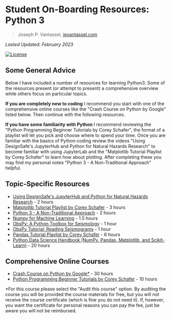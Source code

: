 # Student On-Boarding Resources: Python 3

> Joseph P. Vantassel, [jpvantassel.com](https://www.jpvantassel.com/)

_Lasted Updated: February 2023_


[![License](https://img.shields.io/badge/license-CC--By--SA--4.0-brightgreen.svg)](https://github.com/jpvantassel/python3-course/blob/main/LICENSE.md)


## Some General Advice

Below I have included a number of resources for learning Python3. Some
of the resources present (or attempt to present) a comprehensive
overview while others focus on particular topics.

__If you are completely new to coding__ I recommend you start with
one of the comprehensive online courses like the "Crash Course on Python
by Google" listed below. Then continue with the following resources.

__If you have some familiarity with Python__ I recommend reviewing the
"Python Programming Beginner Tutorials by Corey Schafer", the format of
a playlist will let you pick and choose where to spend your time. Once
you are familiar with the basics of Python coding review the videos
"Using DesignSafe's JupyterHub and Python for Natural Hazards Research"
to become familiar with using JupyterLab and the
"Matplotlib Tutorial Playlist by Corey Schafer" to learn how about
plotting. After completing these you may find my personal notes
"Python 3 - A Non-Traditional Approach" helpful.

## Topic-Specific Resources

- [Using DesignSafe's JupyterHub and Python for Natural Hazards Research](https://www.youtube.com/watch?v=wpbRGdFzlFw) - 2 hours
- [Matplotlib Tutorial Playlist by Corey Schafer](https://youtube.com/playlist?list=PL-osiE80TeTvipOqomVEeZ1HRrcEvtZB_) - 3 hours
- [Python 3 - A Non-Traditional Approach](https://jpvantassel.github.io/python3-course/#/) - 2 hours
- [Numpy for Machine Learning](https://www.youtube.com/playlist?list=PLCC34OHNcOtpalASMlX2HHdsLNipyyhbK) - 1.5 hours
- [ObsPy: A Python Toolbox for Seismology](https://www.youtube.com/watch?v=kFwdjfiK4gk) - 1 hour
- [ObsPy Tutorial: Reading Seismograms](https://docs.obspy.org/tutorial/code_snippets/reading_seismograms.html) - 1 hour
- [Pandas Tutorial Playlist by Corey Schafer](https://youtube.com/playlist?list=PL-osiE80TeTsWmV9i9c58mdDCSskIFdDS&si=t0302LKue1jSZGsT) - 6 hours
- [Python Data Science Handbook (NumPy, Pandas, Matplotlib, and Scikit-Learn)](https://jakevdp.github.io/PythonDataScienceHandbook/) - 20 hours

## Comprehensive Online Courses

- [Crash Course on Python by Google*](https://www.coursera.org/learn/python-crash-course) - 30 hours
- [Python Programming Beginner Tutorials by Corey Schafer](https://youtube.com/playlist?list=PL-osiE80TeTskrapNbzXhwoFUiLCjGgY7) - 10 hours

*For this course please select the "Audit this course" option. By
auditing the course you will be provided the course materials for free,
but you will not receive the course certificate (which is fine you do
not need it). If, however, you want the certificate for personal reasons
you can pay the fee, just be aware you will not be reimbursed.
